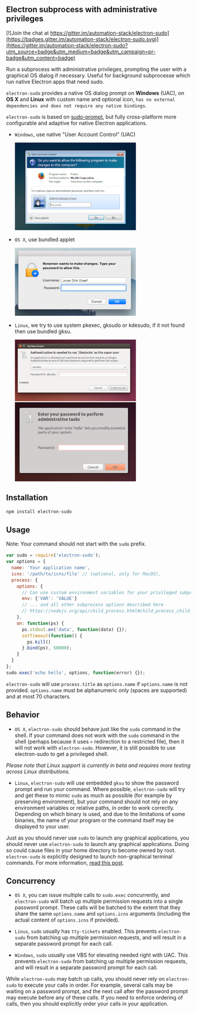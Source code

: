 ## Electron subprocess with administrative privileges

[![Join the chat at https://gitter.im/automation-stack/electron-sudo](https://badges.gitter.im/automation-stack/electron-sudo.svg)](https://gitter.im/automation-stack/electron-sudo?utm_source=badge&utm_medium=badge&utm_campaign=pr-badge&utm_content=badge)

Run a subprocess with administrative privileges, prompting the user with a graphical OS dialog if necessary. Useful for background subprocesse which run native Electron apps that need sudo.

`electron-sudo` provides a native OS dialog prompt on **Windows** (UAC), on **OS X** and **Linux** with custom name and optional icon, `has no external dependencies and does not require any native bindings`.

`electron-sudo` is based on [sudo-prompt](https://github.com/jorangreef/sudo-prompt), but fully cross-platform more configurable and adaptive for native Electron applications.

- `Windows`, use native "User Account Control" (UAC)

    <img width="330px" src="./win32/sample.png">

- `OS X`, use bundled applet

    <img width="330px" src="./darwin/sample.png">

- `Linux`, we try to use system pkexec, gksudo or kdesudo, if it not found then use bundled gksu.

    <img src="./linux/sample1.png" width="330px">

    <img src="./linux/sample2.png" width="330px">

## Installation
```
npm install electron-sudo
```

## Usage
Note: Your command should not start with the `sudo` prefix.
```js
var sudo = require('electron-sudo');
var options = {
  name: 'Your application name',
  icns: '/path/to/icns/file' // (optional, only for MacOS),
  process: {
    options: {
      // Can use custom environment variables for your privileged subprocess
      env: {'VAR': 'VALUE'}
      // ... and all other subprocess options described here
      // https://nodejs.org/api/child_process.html#child_process_child_process_exec_command_options_callback
    },
    on: function(ps) {
      ps.stdout.on('data', function(data) {});
      setTimeout(function() {
        ps.kill()
      }.bind(ps), 50000);
    }
  }
};
sudo.exec('echo hello', options, function(error) {});
```

`electron-sudo` will use `process.title` as `options.name` if `options.name` is not provided. `options.name` must be alphanumeric only (spaces are supported) and at most 70 characters.


## Behavior
- ```OS X```, `electron-sudo` should behave just like the `sudo` command in the shell. If your command does not work with the `sudo` command in the shell (perhaps because it uses `>` redirection to a restricted file), then it will not work with `electron-sudo`. However, it is still possible to use electron-sudo to get a privileged shell.

*Please note that Linux support is currently in beta and requires more testing across Linux distributions.*

- ```Linux```, `electron-sudo` will use embedded `gksu` to show the password prompt and run your command. Where possible, `electron-sudo` will try and get these to mimic `sudo` as much as possible (for example by preserving environment), but your command should not rely on any environment variables or relative paths, in order to work correctly. Depending on which binary is used, and due to the limitations of some binaries, the name of your program or the command itself may be displayed to your user.

Just as you should never use `sudo` to launch any graphical applications, you should never use `electron-sudo` to launch any graphical applications. Doing so could cause files in your home directory to become owned by root. `electron-sudo` is explicitly designed to launch non-graphical terminal commands. For more information, [read this post](http://www.psychocats.net/ubuntu/graphicalsudo).

## Concurrency
- ```OS X```, you can issue multiple calls to `sudo.exec` concurrently, and `electron-sudo` will batch up multiple permission requests into a single password prompt. These calls will be batched to the extent that they share the same `options.name` and `options.icns` arguments (including the actual content of `options.icns` if provided).

- ```Linux```, `sudo` usually has `tty-tickets` enabled. This prevents `electron-sudo` from batching up multiple permission requests, and will result in a separate password prompt for each call.

- ```Windows```, `sudo` usually use VBS for elevating needed right with UAC. This prevents `electron-sudo` from batching up multiple permission requests, and will result in a separate password prompt for each call.

While `electron-sudo` may batch up calls, you should never rely on `electron-sudo` to execute your calls in order. For example, several calls may be waiting on a password prompt, and the next call after the password prompt may execute before any of these calls. If you need to enforce ordering of calls, then you should explicitly order your calls in your application.
